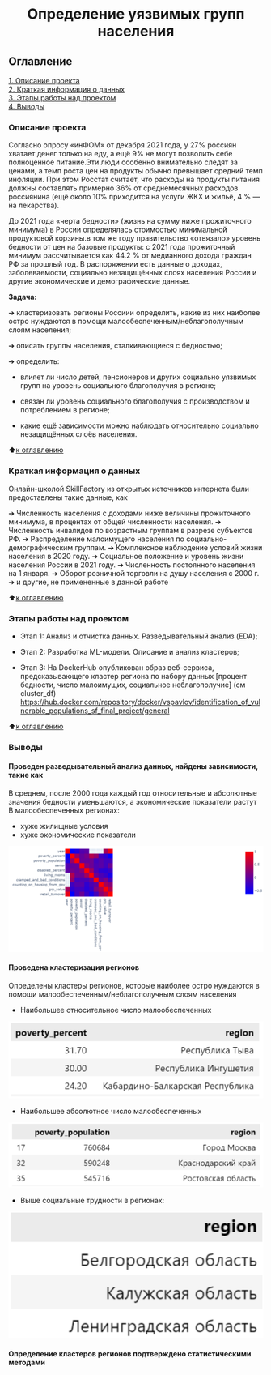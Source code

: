 # <center>Определение уязвимых групп населения

## Оглавление  
[1. Описание проекта](.README.md#Описание-проекта)  
[2. Краткая информация о данных](.README.md#Краткая-информация-о-данных)  
[3. Этапы работы над проектом](.README.md#Этапы-работы-над-проектом)    
[4. Выводы](.README.md#Выводы) 

### Описание проекта  

 Согласно опросу «инФОМ» от декабря 2021 года, у 27% россиян хватает денег только на еду, а ещё 9% не могут позволить себе полноценное питание.Эти люди особенно внимательно следят за ценами, а темп роста  цен на продукты обычно превышает средний темп инфляции. При этом Росстат считает, что расходы на продукты питания должны составлять примерно 36% от среднемесячных расходов россиянина (ещё около 10% приходится на услуги ЖКХ и жильё, 4 % — на лекарства). 

 До 2021 года «черта бедности» (жизнь на сумму ниже прожиточного минимума) в России определялась стоимостью минимальной продуктовой корзины.в том же году правительство «отвязало» уровень бедности от цен на базовые продукты: с 2021 года прожиточный минимум рассчитывается как 44.2 % от медианного дохода граждан РФ за прошлый год. В распоряжении есть данные о доходах, заболеваемости, социально незащищённых слоях населения России и другие экономические и демографические данные.

 **Задача:**
  
  ➔ кластеризовать регионы Россиии определить, какие из них наиболее остро нуждаются в помощи малообеспеченным/неблагополучным слоям населения;

  ➔ описать группы населения, сталкивающиеся с бедностью;

  ➔ определить:
  
   - влияет ли число детей, пенсионеров и других социально уязвимых групп на уровень социального благополучия в регионе;
    
   - связан ли уровень социального благополучия с производством и потреблением в регионе;
    
   - какие ещё зависимости можно наблюдать относительно социально незащищённых слоёв населения.

:arrow_up:[к оглавлению](_)


### Краткая информация о данных

Онлайн-школой SkillFactory из открытых источников интернета были предоставлены такие данные, как

➔ Численность населения с доходами ниже величины прожиточного
минимума, в процентах от общей численности населения.
➔ Численность инвалидов по возрастным группам в разрезе субъектов
РФ.
➔ Распределение малоимущего населения по
социально-демографическим группам.
➔ Комплексное наблюдение условий жизни населения в 2020 году.
➔ Социальное положение и уровень жизни населения России в 2021
году.
➔ Численность постоянного населения на 1 января.
➔ Оборот розничной торговли на душу населения с 2000 г.
➔ и другие, не примененные в данной работе

  
:arrow_up:[к оглавлению](.README.md#Оглавление)


### Этапы работы над проектом  

* Этап 1: Анализ и отчистка данных. Разведывательный анализ (EDA);

* Этап 2: Разработка ML-модели. Описание и анализ кластеров;

* Этап 3: На DockerHub опубликован образ веб-сервиса, предсказывающего кластер региона по набору данных [процент бедности, число малоимущих, социальное неблагополучие] (см cluster_df)
https://hub.docker.com/repository/docker/vspavlov/identification_of_vulnerable_populations_sf_final_project/general



:arrow_up:[к оглавлению](.README.md#Оглавление)

### Выводы

#### Проведен разведывательный анализ данных, найдены зависимости, такие как

В среднем, после 2000 года каждый год относительные и абсолютные значения бедности уменьшаются, а экономические показатели растут
В малообеспеченных регионах:
* хуже жилищные условия
* хуже экономические показатели

![Alt text](image.png)

#### Проведена кластеризация регионов

Определены кластеры регионов, которые наиболее остро нуждаются в помощи малообеспеченным/неблагополучным слоям населения
* Наибольшее относительное число малообеспеченных

![Alt text](image-1.png)

* Наибольшее абсолютное число малообеспеченных

![Alt text](image-2.png)

* Выше социальные трудности в регионах:

![Alt text](image-3.png)

#### Определение кластеров регионов подтверждено статистическими методами